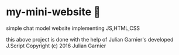 # my-mini-website 👋
simple chat model website implementing JS,HTML,CSS

this above project is done with the help of Julian Garnier's developed  J.Script
Copyright (c) 2016 Julian Garnier

